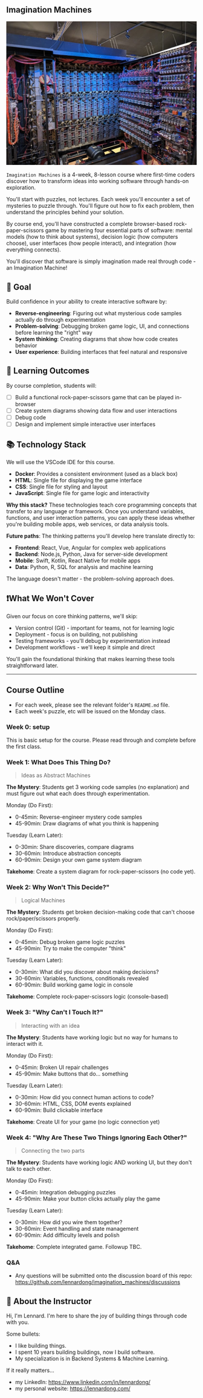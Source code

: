 ## Imagination Machines

![Turing Machine](assets/turing-machine.jpg)

`Imagination Machines` is a 4-week, 8-lesson course where first-time coders discover how to transform ideas into working software through hands-on exploration.

You'll start with puzzles, not lectures. Each week you'll encounter a set of mysteries to puzzle through. You'll figure out how to fix each problem, then understand the principles behind your solution.

By course end, you'll have constructed a complete browser-based rock-paper-scissors game by mastering four essential parts of software: mental models (how to think about systems), decision logic (how computers choose), user interfaces (how people interact), and integration (how everything connects). 

You'll discover that software is simply imagination made real through code - an Imagination Machine!

## 🙌 Goal
Build confidence in your ability to create interactive software by:
- **Reverse-engineering**: Figuring out what mysterious code samples actually do through experimentation
- **Problem-solving**: Debugging broken game logic, UI, and connections before learning the "right" way  
- **System thinking**: Creating diagrams that show how code creates behavior
- **User experience**: Building interfaces that feel natural and responsive

## 🤔 Learning Outcomes
By course completion, students will:
- [ ] Build a functional rock-paper-scissors game that can be played in-browser 
- [ ] Create system diagrams showing data flow and user interactions
- [ ] Debug code 
- [ ] Design and implement simple interactive user interfaces

## 📚 Technology Stack

We will use the VSCode IDE for this course. 
- **Docker**: Provides a consistent environment (used as a black box)
- **HTML**: Single file for displaying the game interface
- **CSS**: Single file for styling and layout
- **JavaScript**: Single file for game logic and interactivity

**Why this stack?** These technologies teach core programming concepts that transfer to any language or framework. Once you understand variables, functions, and user interaction patterns, you can apply these ideas whether you're building mobile apps, web services, or data analysis tools.

**Future paths**: The thinking patterns you'll develop here translate directly to:
- **Frontend**: React, Vue, Angular for complex web applications
- **Backend**: Node.js, Python, Java for server-side development
- **Mobile**: Swift, Kotlin, React Native for mobile apps
- **Data**: Python, R, SQL for analysis and machine learning

The language doesn't matter - the problem-solving approach does.

## ❗What We Won't Cover

Given our focus on core thinking patterns, we'll skip:
- Version control (Git) - important for teams, not for learning logic
- Deployment - focus is on building, not publishing
- Testing frameworks - you'll debug by experimentation instead
- Development workflows - we'll keep it simple and direct

You'll gain the foundational thinking that makes learning these tools straightforward later.

---
## Course Outline
- For each week, please see the relevant folder's `README.md` file.
- Each week's puzzle, etc will be issued on the Monday class.

### Week 0: setup
This is basic setup for the course. 
Please read through and complete before the first class.

### Week 1: What Does This Thing Do?
> Ideas as Abstract Machines

**The Mystery**: Students get 3 working code samples (no explanation) and must figure out what each does through experimentation.

Monday (Do First):
- 0-45min: Reverse-engineer mystery code samples
- 45-90min: Draw diagrams of what you think is happening

Tuesday (Learn Later):
- 0-30min: Share discoveries, compare diagrams  
- 30-60min: Introduce abstraction concepts
- 60-90min: Design your own game system diagram

**Takehome**: Create a system diagram for rock-paper-scissors (no code yet).

### Week 2: Why Won't This Decide?"
> Logical Machines

**The Mystery**: Students get broken decision-making code that can't choose rock/paper/scissors properly.

Monday (Do First):
- 0-45min: Debug broken game logic puzzles
- 45-90min: Try to make the computer "think"

Tuesday (Learn Later):
- 0-30min: What did you discover about making decisions?
- 30-60min: Variables, functions, conditionals revealed
- 60-90min: Build working game logic in console

**Takehome**: Complete rock-paper-scissors logic (console-based)

### Week 3: "Why Can't I Touch It?" 
> Interacting with an idea

**The Mystery**: Students have working logic but no way for humans to interact with it.

Monday (Do First):
- 0-45min: Broken UI repair challenges
- 45-90min: Make buttons that do... something

Tuesday (Learn Later):
- 0-30min: How did you connect human actions to code?
- 30-60min: HTML, CSS, DOM events explained
- 60-90min: Build clickable interface

**Takehome**: Create UI for your game (no logic connection yet)

### Week 4: "Why Are These Two Things Ignoring Each Other?"
> Connecting the two parts

**The Mystery**: Students have working logic AND working UI, but they don't talk to each other.

Monday (Do First):
- 0-45min: Integration debugging puzzles
- 45-90min: Make your button clicks actually play the game

Tuesday (Learn Later):
- 0-30min: How did you wire them together?
- 30-60min: Event handling and state management
- 60-90min: Add difficulty levels and polish

**Takehome**: Complete integrated game. Followup TBC.

### Q&A
- Any questions will be submitted onto the discussion board of this repo: https://github.com/lennardong/imagination_machines/discussions


## 👋 About the Instructor

Hi, I'm Lennard. 
I'm here to share the joy of building things through code with you.

Some bullets:
- I like building things.
- I spent 10 years building buildings, now I build software. 
- My specialization is in Backend Systems & Machine Learning.

If it really matters...
- my LinkedIn: https://www.linkedin.com/in/lennardong/
- my personal website: https://lennardong.com/

